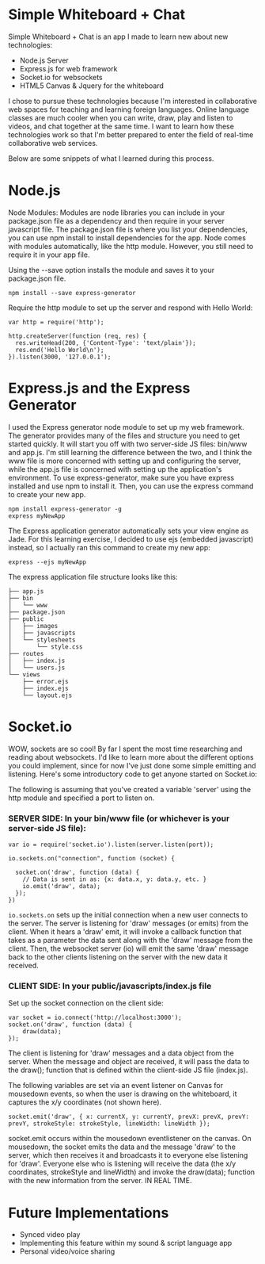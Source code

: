 # Simple Whiteboard + Chat
Simple Whiteboard + Chat is an app I made to learn new about new technologies:
 - Node.js Server
 - Express.js for web framework
 - Socket.io for websockets
 - HTML5 Canvas & Jquery for the whiteboard

I chose to pursue these technologies because I'm interested in collaborative web spaces for teaching and learning foreign languages. Online language classes are much cooler when you can write, draw, play and listen to videos, and chat together at the same time. I want to learn how these technologies work so that I'm better prepared to enter the field of real-time collaborative web services.

Below are some snippets of what I learned during this process. 

# Node.js

Node Modules: Modules are node libraries you can include in your package.json file as a dependency and then require in your server javascript file. The package.json file is where you list your dependencies, you can use npm install to install dependencies for the app. Node comes with modules automatically, like the http module. However, you still need to require it in your app file. 

Using the --save option installs the module and saves it to your package.json file. 
```
npm install --save express-generator
```
Require the http module to set up the server and respond with Hello World:
```
var http = require('http');

http.createServer(function (req, res) {
  res.writeHead(200, {'Content-Type': 'text/plain'});
  res.end('Hello World\n');
}).listen(3000, '127.0.0.1');
```
# Express.js and the Express Generator
I used the Express generator node module to set up my web framework. The generator provides many of the files and structure you need to get started quickly. It will start you off with two server-side JS files: bin/www and app.js. I'm still learning the difference between the two, and I think the www file is more concerned with setting up and configuring the server, while the app.js file is concerned with setting up the application's environment. To use express-generator, make sure you have express installed and use npm to install it. Then, you can use the express command to create your new app. 
```
npm install express-generator -g
express myNewApp
```
The Express application generator automatically sets your view engine as Jade. For this learning exercise, I decided to use ejs (embedded javascript) instead, so I actually ran this command to create my new app:
```
express --ejs myNewApp
```

The express application file structure looks like this:
```
├── app.js
├── bin
│   └── www
├── package.json
├── public
│   ├── images
│   ├── javascripts
│   └── stylesheets
│       └── style.css
├── routes
│   ├── index.js
│   └── users.js
└── views
    ├── error.ejs
    ├── index.ejs
    └── layout.ejs
```

# Socket.io
WOW, sockets are so cool! By far I spent the most time researching and reading about websockets. I'd like to learn more about the different options you could implement, since for now I've just done some simple emitting and listening. Here's some introductory code to get anyone started on Socket.io:

The following is assuming that you've created a variable 'server' using the http module and specified a port to listen on.
### SERVER SIDE: In your bin/www file (or whichever is your server-side JS file):
```
var io = require('socket.io').listen(server.listen(port));

io.sockets.on("connection", function (socket) {
  
  socket.on('draw', function (data) {
    // Data is sent in as: {x: data.x, y: data.y, etc. }
    io.emit('draw', data);
  });
})
```
```io.sockets.on``` sets up the initial connection when a new user connects to the server. The server is listening for 'draw' messages (or emits) from the client. When it hears a 'draw' emit, it will invoke a callback function that takes as a parameter the data sent along with the 'draw' message from the client. Then, the websocket server (io) will emit the same 'draw' message back to the other clients listening on the server with the new data it received. 
### CLIENT SIDE: In your public/javascripts/index.js file
Set up the socket connection on the client side:
```
var socket = io.connect('http://localhost:3000');
socket.on('draw', function (data) {
	draw(data);
});
```
The client is listening for 'draw' messages and a data object from the server. When the message and object are received, it will pass the data to the draw(); function that is defined within the client-side JS file (index.js). 

The following variables are set via an event listener on Canvas for mousedown events, so when the user is drawing on the whiteboard, it captures the x/y coordinates (not shown here). 
```
socket.emit('draw', { x: currentX, y: currentY, prevX: prevX, prevY: prevY, strokeStyle: strokeStyle, lineWidth: lineWidth });
```
socket.emit occurs within the mousedown eventlistener on the canvas. On mousedown, the socket emits the data and the message 'draw' to the server, which then receives it and broadcasts it to everyone else listening for 'draw'. Everyone else who is listening will receive the data (the x/y coordinates, strokeStyle and lineWidth) and invoke the draw(data); function with the new information from the server. IN REAL TIME. 
	
# Future Implementations
 - Synced video play
 - Implementing this feature within my sound & script language app
 - Personal video/voice sharing
